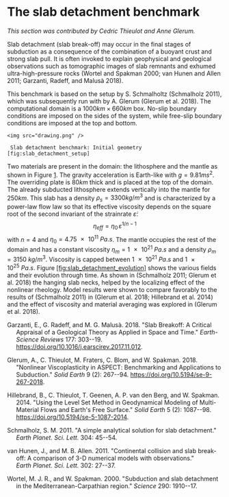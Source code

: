 # The slab detachment benchmark

*This section was contributed by Cedric Thieulot and Anne Glerum.*

Slab detachment (slab break-off) may occur in the final stages of subduction
as a consequence of the combination of a buoyant crust and strong slab pull.
It is often invoked to explain geophysical and geological observations such as
tomographic images of slab remnants and exhumed ultra-high-pressure rocks
(Wortel and Spakman 2000; van Hunen and Allen 2011; Garzanti, Radeff, and
Malus&agrave; 2018).

This benchmark is based on the setup by S. Schmalholtz (Schmalholz 2011),
which was subsequently run with by A. Glerum (Glerum et al. 2018). The
computational domain is a $1000 \si{km}\times 660 \si{km}$ box. No-slip
boundary conditions are imposed on the sides of the system, while free-slip
boundary conditions are imposed at the top and bottom.

```{figure-md} fig:slab_detachment_setup
<img src="drawing.png" />

 Slab detachment benchmark: Initial geometry [fig:slab_detachment_setup]
```

Two materials are present in the domain: the lithosphere and the mantle as
shown in Figure&nbsp;[1]. The gravity acceleration is Earth-like with
$g=9.81 \si{m}\si{s}^2$. The overriding plate is $80\si{km}$ thick and is
placed at the top of the domain. The already subducted lithosphere extends
vertically into the mantle for $250 \si{km}$. This slab has a density
$\rho_s=3300\si{kg}/\si{m}^3$ and is characterized by a power-law flow law so
that its effective viscosity depends on the square root of the second
invariant of the strainrate $\dot\varepsilon$:
$$\eta_{eff} = \eta_0 \, \dot\varepsilon^{1/n-1}$$ with $n=4$ and
$\eta_0=\SI{4.75e11}{Pa . s}$. The mantle occupies the rest of the domain and
has a constant viscosity $\eta_m=\SI{1e21}{Pa . s}$ and a density
$\rho_m=\SI{3150}{kg/m^3}$. Viscosity is capped between $\SI{1e21}{Pa . s}$
and $\SI{1e25}{Pa . s}$. Figure&nbsp;[\[fig:slab_detachment_evolution\]][2]
shows the various fields and their evolution through time. As shown in
(Schmalholz 2011; Glerum et al. 2018) the hanging slab necks, helped by the
localizing effect of the nonlinear rheology. Model results were shown to
compare favorably to the results of (Schmalholz 2011) in (Glerum et al. 2018;
Hillebrand et al. 2014) and the effect of viscosity and material averaging was
explored in (Glerum et al. 2018).

<div id="refs" class="references csl-bib-body hanging-indent">

<div id="ref-garm18" class="csl-entry">

Garzanti, E., G. Radeff, and M. G. Malus&agrave;. 2018. "Slab Breakoff:
A Critical Appraisal of a Geological Theory as Applied in Space and
Time." *Earth-Science Reviews* 177: 303--19.
<https://doi.org/10.1016/j.earscirev.2017.11.012>.

</div>

<div id="ref-gltf18" class="csl-entry">

Glerum, A., C. Thieulot, M. Fraters, C. Blom, and W. Spakman. 2018.
"Nonlinear Viscoplasticity in <span class="smallcaps">ASPECT</span>:
Benchmarking and Applications to Subduction." *Solid Earth* 9 (2):
267--94. <https://doi.org/10.5194/se-9-267-2018>.

</div>

<div id="ref-hitg14" class="csl-entry">

Hillebrand, B., C. Thieulot, T. Geenen, A. P. van den Berg, and W. Spakman.
2014. "Using the Level Set Method in Geodynamical Modeling of
Multi-Material Flows and Earth's Free Surface." *Solid Earth* 5
(2): 1087--98. <https://doi.org/10.5194/se-5-1087-2014>.

</div>

<div id="ref-schm11" class="csl-entry">

Schmalholz, S. M. 2011. "<span class="nocase">A simple analytical
solution for slab detachment</span>."
*Earth&nbsp;Planet.&nbsp;Sci.&nbsp;Lett.* 304: 45--54.

</div>

<div id="ref-vaal11" class="csl-entry">

van Hunen, J., and M. B. Allen. 2011. "<span class="nocase">Continental
collision and slab break-off: A comparison of 3-D numerical models with
observations</span>." *Earth&nbsp;Planet.&nbsp;Sci.&nbsp;Lett.* 302:
27--37.

</div>

<div id="ref-wosp00" class="csl-entry">

Wortel, M. J. R., and W. Spakman. 2000. "<span class="nocase">Subduction
and slab detachment in the Mediterranean-Carpathian region</span>."
*Science* 290: 1910--17.

</div>

</div>

  [1]: #fig:slab_detachment_setup
  [2]: #fig:slab_detachment_evolution